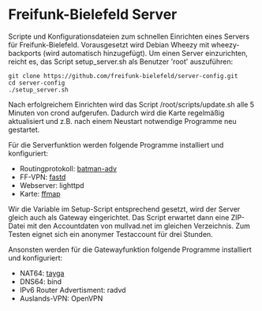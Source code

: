 Freifunk-Bielefeld Server
===============

Scripte und Konfigurationsdateien zum schnellen Einrichten eines Servers für Freifunk-Bielefeld.
Vorausgesetzt wird Debian Wheezy mit wheezy-backports (wird automatisch hinzugefügt).
Um einen Server einzurichten, reicht es, das Script setup_server.sh als Benutzer 'root' auszuführen:

```
git clone https://github.com/freifunk-bielefeld/server-config.git
cd server-config
./setup_server.sh
```

Nach erfolgreichem Einrichten wird das Script /root/scripts/update.sh alle 5 Minuten
von crond aufgerufen. Dadurch wird die Karte regelmäßig aktualisiert und z.B. nach
einem Neustart notwendige Programme neu gestartet.

Für die Serverfunktion werden folgende Programme installiert und konfiguriert:

 * Routingprotokoll: [batman-adv](http://www.open-mesh.org/projects/batman-adv/wiki)
 * FF-VPN: [fastd](https://projects.universe-factory.net/projects/fastd/wiki)
 * Webserver: lighttpd
 * Karte: [ffmap](https://github.com/ffnord/ffmap-d3)

Wir die Variable im Setup-Script entsprechend gesetzt, wird der Server gleich auch
als Gateway eingerichtet. Das Script erwartet dann eine ZIP-Datei mit den Accountdaten
von mullvad.net im gleichen Verzeichnis. Zum Testen eignet sich ein anonymer Testaccount
für drei Stunden.

Ansonsten werden für die Gatewayfunktion folgende Programme installiert und konfiguriert:

 * NAT64: [tayga](http://www.litech.org/tayga/)
 * DNS64: bind
 * IPv6 Router Advertisment: radvd
 * Auslands-VPN: OpenVPN
